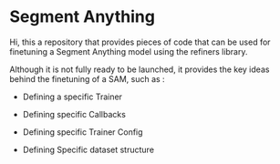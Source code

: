 # Segment Anything

Hi, this a repository that provides pieces of code that can be used for finetuning a Segment Anything model using the refiners library.

Although it is not fully ready to be launched, it provides the key ideas behind the finetuning of a SAM, such as :

- Defining a specific Trainer

- Defining specific Callbacks

- Defining specific Trainer Config

- Defining Specific dataset structure
